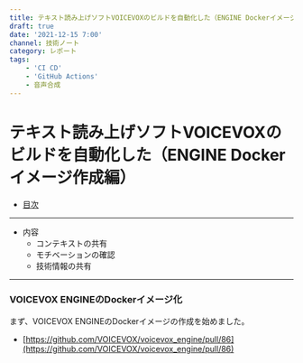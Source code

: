 ```yaml
---
title: テキスト読み上げソフトVOICEVOXのビルドを自動化した（ENGINE Dockerイメージ作成編）
draft: true
date: '2021-12-15 7:00'
channel: 技術ノート
category: レポート
tags:
    - 'CI CD'
    - 'GitHub Actions'
    - 音声合成
---
```

# テキスト読み上げソフトVOICEVOXのビルドを自動化した（ENGINE Dockerイメージ作成編）

- [目次](../voicevox_autobuild/)

---

- 内容
  - コンテキストの共有
  - モチベーションの確認
  - 技術情報の共有

---


### VOICEVOX ENGINEのDockerイメージ化

まず、VOICEVOX ENGINEのDockerイメージの作成を始めました。

- [https://github.com/VOICEVOX/voicevox_engine/pull/86](https://github.com/VOICEVOX/voicevox_engine/pull/86)
